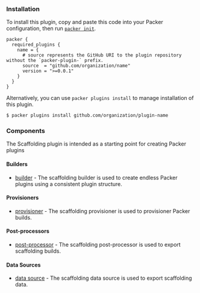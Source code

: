 <!--
  Include a short overview about the plugin.

  This document is a great location for creating a table of contents for each
  of the components the plugin may provide. This document should load automatically
  when navigating to the docs directory for a plugin.

-->

### Installation

To install this plugin, copy and paste this code into your Packer configuration, then run [`packer init`](https://www.packer.io/docs/commands/init).

```hcl
packer {
  required_plugins {
    name = {
      # source represents the GitHub URI to the plugin repository without the `packer-plugin-` prefix.
      source  = "github.com/organization/name"
      version = ">=0.0.1"
    }
  }
}
```

Alternatively, you can use `packer plugins install` to manage installation of this plugin.

```sh
$ packer plugins install github.com/organization/plugin-name
```

### Components

The Scaffolding plugin is intended as a starting point for creating Packer plugins

#### Builders

- [builder](/packer/integrations/hashicorp/scaffolding/latest/components/builder/builder-name) - The scaffolding builder is used to create endless Packer
  plugins using a consistent plugin structure.

#### Provisioners

- [provisioner](/packer/integrations/hashicorp/scaffolding/latest/components/provisioner/provisioner-name) - The scaffolding provisioner is used to provisioner
  Packer builds.

#### Post-processors

- [post-processor](/packer/integrations/hashicorp/scaffolding/latest/components/post-processor/postprocessor-name) - The scaffolding post-processor is used to
  export scaffolding builds.

#### Data Sources

- [data source](/packer/integrations/hashicorp/scaffolding/latest/components/datasource/datasource-name) - The scaffolding data source is used to
  export scaffolding data.

